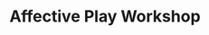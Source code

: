 ---
layout: default
category: session
id: affective-play-workshop
title: Affective Play Workshop
permalink: /schedule#affective-play-workshop

day: Friday
time: 7&colon;00pm - 7&colon;50pm
timeorder: 3
room: Main Space

talks:
  - Coffee&colon; A Misunderstanding
---